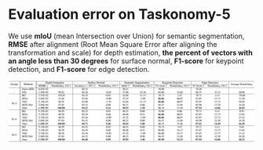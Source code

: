 <!--# Evaluation error on Taskonomy-5 when K=3 -->
<!-- ![alt Evaluation error on Taskonomy-5 when K=3](img/taskonomy_bar_error_k_3.png "Evaluation error on Taskonomy-5 when K=3") -->

<!--# Evaluation error on Taskonomy-5 when K=4 -->
<!--![alt Evaluation error on Taskonomy-5 when K=4](img/taskonomy_bar_error_k_4.png "Evaluation error on Taskonomy-5 when K=4") -->

<!--# Evaluation error on Taskonomy-5 when K=5 -->
<!--![alt Evaluation error on Taskonomy-5 when K=5](img/taskonomy_bar_error_k_5.png "Evaluation error on Taskonomy-5 when K=5") -->

<!--| Groups | Methods   | Depth Estimation | NormGain$_E$ (\%) | Surface Normal (\%) | NormGain$_E$ (\%) | Semantic Segmentation (\%) | NormGain$_E$ (\%) | Keypoint Detection (\%) | NormGain$_E$ (\%) | Edge Detection (\%) |  NormGain$_E$ (\%)     |
|--------|-----------|------------------|----------|----------------|----------|-----------------------|----------|--------------------|----------|----------------|----------|
|        | Naive MTL | 8.67E-03         | -        | 84.32          | -        | 48.21                 | -        | 76.08              | -        | 76.56          | -        |
|        | STL       | 1.59E-05         | 99.82    | 84.28          | -0.05    | 37.88                 | -21.44   | 85.86              | 12.86    | 86.75          | 13.31    |
| K=3    | RG        | 2.57E-02         | -195.87  | 84.35          | 0.03     | 42.84                 | -11.13   | 78.71              | 3.47     | 79.71          | 4.11     |
|        | HOA       | 5.85E-03         | 32.48    | 83.56          | -0.90    | 47.25                 | -1.99    | **86.86**              | **14.17**    | 87.07          | 13.73    |
|        | TAG       | 5.15E-03         | 40.59    | 82.00          | -2.76    | 42.84                 | -11.13   | **86.86**              | **14.17**    | 87.07          | 13.73    |
|        | MTG-Net   | 2.04E-04         | 97.65    | 84.32          | 0.00     | 48.21                 | 0.00     | 84.47              | 11.04    | 85.98          | 12.30    |
|        | Ours      | **1.19E-07**         | **100.00**   | **84.52**          | **0.24**     | **48.93**                 | **1.50**     | 86.34              | 13.50    | **87.94**          | **14.86**    |
| K=4    | RG        | 5.15E-03         | 40.59    | 84.35          | 0.03     | 48.21                 | 0.00   | 76.08              | 0.00     | 79.71          | 4.11     |
|        | HOA       | 5.15E-03         | 40.59    | 84.39          | 0.08     | 48.46                 | 0.51     | **86.86**              | **14.17**    | 87.07          | 13.73    |
|        | TAG       | 5.15E-03         | 40.59    | 83.56          | -0.90    | 47.25                 | -1.99    | **86.86**              | **14.17**    | 87.07          | 13.73    |
|        | MTG-Net   | 2.04E-04         | 97.65    | 84.32          | 0.00     | 48.21                 | 0.00     | 84.47              | 11.04    | 85.98          | 12.30    |
|        | Ours      | **1.19E-07**         | **100.00**   | **84.71**          | **0.46**     | **49.69**                 | **3.08**     | 86.31              | 13.46    | **87.65**          | **14.49**    |
| K=5    | RG        | 5.15E-03         | 40.59    | 84.35          | 0.03     | 48.21                 | 0.00   | 78.71              | 3.47     | 79.71          | 4.11     |
|        | HOA       | 5.15E-03         | 40.59    | 84.39          | 0.08     | 48.46                 | 0.51     | 86.86              | 14.17    | 87.07          | 13.73    |
|        | TAG       | 5.15E-03         | 40.59    | 83.56          | -0.90    | 47.25                 | -1.99    | 86.86              | 14.17    | 87.07          | 13.73    |
|        | MTG-Net   | 2.04E-04         | 97.65    | 84.32          | 0.00     | 48.21                 | 0.00     | 84.47              | 11.04    | 85.98          | 12.30    |
|        | Ours      | **1.19E-07**         | **100.00**   | **84.40**          | **0.09**     | **49.85**                 | **3.40**     | **86.90**              | **14.23**    | **87.94**          | **14.86**    |-->

# Evaluation error on Taskonomy-5
We use **mIoU** (mean Intersection over Union) for semantic segmentation, **RMSE** after alignment (Root Mean Square Error after aligning the transformation and scale) for depth estimation,  **the percent of vectors with an angle less than 30 degrees** for surface normal, **F1-score** for keypoint detection, and **F1-score** for edge detection.

![alt Evaluation error on Taskonomy-5](img/Evaluation_error.png "Evaluation error on Taskonomy-5")
